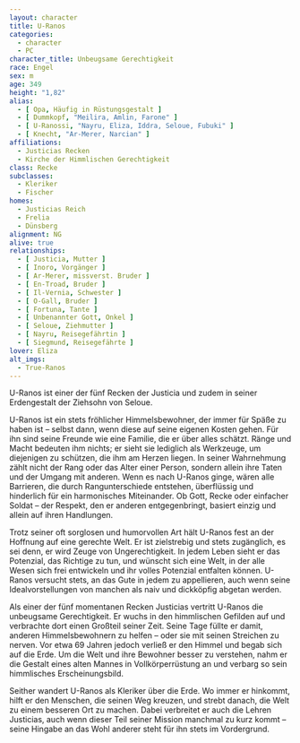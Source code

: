 ```yaml
---
layout: character
title: U-Ranos
categories:
  - character
  - PC
character_title: Unbeugsame Gerechtigkeit
race: Engel
sex: m
age: 349
height: "1,82"
alias:
  - [ Opa, Häufig in Rüstungsgestalt ]
  - [ Dummkopf, "Meilira, Amlin, Farone" ]
  - [ U-Ranossi, "Nayru, Eliza, Iddra, Seloue, Fubuki" ]
  - [ Knecht, "Ar-Merer, Narcian" ]
affiliations:
  - Justicias Recken
  - Kirche der Himmlischen Gerechtigkeit
class: Recke
subclasses:
  - Kleriker
  - Fischer
homes:
  - Justicias Reich
  - Frelia
  - Dünsberg
alignment: NG
alive: true
relationships:
  - [ Justicia, Mutter ]
  - [ Inoro, Vorgänger ]
  - [ Ar-Merer, missverst. Bruder ]
  - [ En-Troad, Bruder ]
  - [ Il-Vernia, Schwester ]
  - [ O-Gall, Bruder ]
  - [ Fortuna, Tante ]
  - [ Unbenannter Gott, Onkel ]
  - [ Seloue, Ziehmutter ]
  - [ Nayru, Reisegefährtin ]
  - [ Siegmund, Reisegefährte ]
lover: Eliza
alt_imgs:
  - True-Ranos
---
```


U-Ranos ist einer der fünf Recken der Justicia und zudem in seiner Erdengestalt der Ziehsohn von Seloue.

U-Ranos ist ein stets fröhlicher Himmelsbewohner, der immer für Späße zu haben ist – selbst dann, wenn diese auf seine
eigenen Kosten gehen. Für ihn sind seine Freunde wie eine Familie, die er über alles schätzt. Ränge und Macht bedeuten
ihm nichts; er sieht sie lediglich als Werkzeuge, um diejenigen zu schützen, die ihm am Herzen liegen. In seiner
Wahrnehmung zählt nicht der Rang oder das Alter einer Person, sondern allein ihre Taten und der Umgang mit anderen. Wenn
es nach U-Ranos ginge, wären alle Barrieren, die durch Rangunterschiede entstehen, überflüssig und hinderlich für ein
harmonisches Miteinander. Ob Gott, Recke oder einfacher Soldat – der Respekt, den er anderen entgegenbringt, basiert
einzig und allein auf ihren Handlungen.

Trotz seiner oft sorglosen und humorvollen Art hält U-Ranos fest an der Hoffnung auf eine gerechte Welt. Er ist
zielstrebig und stets zugänglich, es sei denn, er wird Zeuge von Ungerechtigkeit. In jedem Leben sieht er das Potenzial,
das Richtige zu tun, und wünscht sich eine Welt, in der alle Wesen sich frei entwickeln und ihr volles Potenzial
entfalten können. U-Ranos versucht stets, an das Gute in jedem zu appellieren, auch wenn seine Idealvorstellungen von
manchen als naiv und dickköpfig abgetan werden.

Als einer der fünf momentanen Recken Justicias vertritt U-Ranos die unbeugsame Gerechtigkeit. Er wuchs in den
himmlischen Gefilden auf und verbrachte dort einen Großteil seiner Zeit. Seine Tage füllte er damit, anderen
Himmelsbewohnern zu helfen – oder sie mit seinen Streichen zu nerven. Vor etwa 69 Jahren jedoch verließ er den Himmel
und begab sich auf die Erde. Um die Welt und ihre Bewohner besser zu verstehen, nahm er die Gestalt eines alten Mannes
in Vollkörperrüstung an und verbarg so sein himmlisches Erscheinungsbild.

Seither wandert U-Ranos als Kleriker über die Erde. Wo immer er hinkommt, hilft er den Menschen, die seinen Weg kreuzen,
und strebt danach, die Welt zu einem besseren Ort zu machen. Dabei verbreitet er auch die Lehren Justicias, auch wenn
dieser Teil seiner Mission manchmal zu kurz kommt – seine Hingabe an das Wohl anderer steht für ihn stets im
Vordergrund.